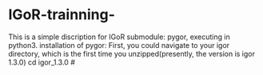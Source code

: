 # IGoR-trainning-
This is a simple discription for IGoR submodule: pygor, executing in python3. 
installation of pygor:
First, you could navigate to your igor directory, which is the first time you unzipped(presently, the version is igor 1.3.0)
cd igor_1.3.0 #
